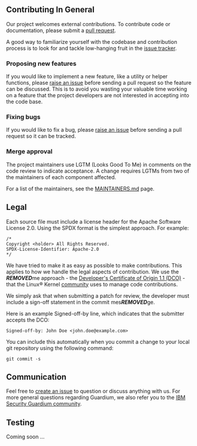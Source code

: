 ## Contributing In General
Our project welcomes external contributions. To contribute code or documentation, please submit a [pull request](https://github.com/IBM/logstash-filter-mongodb-guardium/pulls).

A good way to familiarize yourself with the codebase and contribution process is
to look for and tackle low-hanging fruit in the  [issue tracker][issues].

### Proposing new features

If you would like to implement a new feature, like a utility or helper functions, please [raise an issue][issues] before sending a pull request so the feature can be discussed. This is to avoid
you wasting your valuable time working on a feature that the project developers
are not interested in accepting into the code base.

### Fixing bugs

If you would like to fix a bug, please [raise an issue][issues] before sending a
pull request so it can be tracked.

### Merge approval

The project maintainers use LGTM (Looks Good To Me) in comments on the code
review to indicate acceptance. A change requires LGTMs from two of the
maintainers of each component affected.

For a list of the maintainers, see the [MAINTAINERS.md](MAINTAINERS.md) page.

## Legal

Each source file must include a license header for the Apache
Software License 2.0. Using the SPDX format is the simplest approach.
For example: 

```
/*
Copyright <holder> All Rights Reserved.
SPDX-License-Identifier: Apache-2.0
*/
```

We have tried to make it as easy as possible to make contributions. This
applies to how we handle the legal aspects of contribution. We use the
***REMOVED***me approach - the [Developer's Certificate of Origin 1.1 (DCO)][DCO] - that the Linux® Kernel [community](https://elinux.org/Developer_Certificate_Of_Origin)
uses to manage code contributions.

We simply ask that when submitting a patch for review, the developer
must include a sign-off statement in the commit mes***REMOVED***ge.

Here is an example Signed-off-by line, which indicates that the
submitter accepts the DCO:

```
Signed-off-by: John Doe <john.doe@example.com>
```

You can include this automatically when you commit a change to your
local git repository using the following command:

```
git commit -s
```

## Communication
Feel free to [create an issue][issues] to question or discuss anything with us. For more general questions regarding Guardium, we also refer you to the [IBM Security Guardium community][Guardium community].

## Testing

Coming soon ...

<!-- links -->
[issues]: https://github.com/IBM/univer***REMOVED***l-connectors/issues

[DCO]: https://developercertificate.org/

[Guardium community]: https://community.ibm.com/community/user/security/communities/community-home?communitykey=aa1a6549-4b51-421a-9c67-6dd41e65ef85&tab=groupdetails

[README.md]: ./README.md